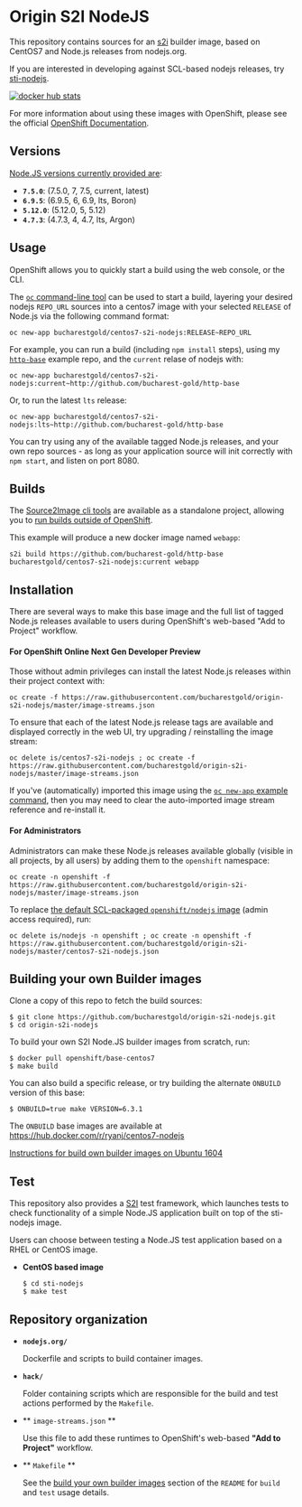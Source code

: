 Origin S2I NodeJS
=================

This repository contains sources for an [s2i](https://github.com/openshift/source-to-image) builder image, based on CentOS7 and Node.js releases from nodejs.org.

If you are interested in developing against SCL-based nodejs releases, try [sti-nodejs](https://github.com/openshift/sti-nodejs).

[![docker hub stats](http://dockeri.co/image/bucharestgold/centos7-s2i-nodejs)](https://hub.docker.com/r/bucharestgold/centos7-s2i-nodejs/)

<!--
[![](https://images.microbadger.com/badges/image/bucharestgold/centos7-s2i-nodejs.svg)](https://microbadger.com/images/bucharestgold/centos7-s2i-nodejs "Get your own image badge on microbadger.com")
-->

For more information about using these images with OpenShift, please see the
official [OpenShift Documentation](https://docs.openshift.org/latest/using_images/s2i_images/nodejs.html).

Versions
---------------
[Node.JS versions currently provided are](https://hub.docker.com/r/ryanj/centos7-s2i-nodejs/tags/):

<!-- versions.start -->
* **`7.5.0`**: (7.5.0, 7, 7.5, current, latest)
* **`6.9.5`**: (6.9.5, 6, 6.9, lts, Boron)
* **`5.12.0`**: (5.12.0, 5, 5.12)
* **`4.7.3`**: (4.7.3, 4, 4.7, lts, Argon)
<!-- versions.end -->

Usage
---------------------------------

OpenShift allows you to quickly start a build using the web console, or the CLI.

The [`oc` command-line tool](https://github.com/openshift/origin/releases) can be used to start a build, layering your desired nodejs `REPO_URL` sources into a centos7 image with your selected `RELEASE` of Node.js via the following command format:

    oc new-app bucharestgold/centos7-s2i-nodejs:RELEASE~REPO_URL

For example, you can run a build (including `npm install` steps), using my [`http-base`](http://github.com/bucharest-gold/http-base) example repo, and the `current` relase of nodejs with:

    oc new-app bucharestgold/centos7-s2i-nodejs:current~http://github.com/bucharest-gold/http-base

Or, to run the latest `lts` release:

    oc new-app bucharestgold/centos7-s2i-nodejs:lts~http://github.com/bucharest-gold/http-base

You can try using any of the available tagged Node.js releases, and your own repo sources - as long as your application source will init correctly with `npm start`, and listen on port 8080.

Builds
------

The [Source2Image cli tools](https://github.com/openshift/source-to-image/releases) are available as a standalone project, allowing you to [run builds outside of OpenShift](https://github.com/bucharestgold/origin-s2i-nodejs/blob/master/nodejs.org/README.md#usage).

This example will produce a new docker image named `webapp`:

    s2i build https://github.com/bucharest-gold/http-base bucharestgold/centos7-s2i-nodejs:current webapp

Installation
---------------

There are several ways to make this base image and the full list of tagged Node.js releases available to users during OpenShift's web-based "Add to Project" workflow.

#### For OpenShift Online Next Gen Developer Preview
Those without admin privileges can install the latest Node.js releases within their project context with:

    oc create -f https://raw.githubusercontent.com/bucharestgold/origin-s2i-nodejs/master/image-streams.json

To ensure that each of the latest Node.js release tags are available and displayed correctly in the web UI, try upgrading / reinstalling the image stream:

    oc delete is/centos7-s2i-nodejs ; oc create -f https://raw.githubusercontent.com/bucharestgold/origin-s2i-nodejs/master/image-streams.json

If you've (automatically) imported this image using the [`oc new-app` example command](#usage), then you may need to clear the auto-imported image stream reference and re-install it.

#### For Administrators

Administrators can make these Node.js releases available globally (visible in all projects, by all users) by adding them to the `openshift` namespace:

    oc create -n openshift -f https://raw.githubusercontent.com/bucharestgold/origin-s2i-nodejs/master/image-streams.json

To replace [the default SCL-packaged `openshift/nodejs` image](https://hub.docker.com/r/openshift/nodejs-010-centos7/) (admin access required), run:

    oc delete is/nodejs -n openshift ; oc create -n openshift -f https://raw.githubusercontent.com/bucharestgold/origin-s2i-nodejs/master/centos7-s2i-nodejs.json

Building your own Builder images
--------------------------------
Clone a copy of this repo to fetch the build sources:

    $ git clone https://github.com/bucharestgold/origin-s2i-nodejs.git
    $ cd origin-s2i-nodejs

To build your own S2I Node.JS builder images from scratch, run:

    $ docker pull openshift/base-centos7
    $ make build

You can also build a specific release, or try building the alternate `ONBUILD` version of this base:

    $ ONBUILD=true make VERSION=6.3.1

The `ONBUILD` base images are available at https://hub.docker.com/r/ryanj/centos7-nodejs

[Instructions for build own builder images on Ubuntu 1604](docs/ubuntu-build.md)

Test
---------------------
This repository also provides a [S2I](https://github.com/openshift/source-to-image) test framework,
which launches tests to check functionality of a simple Node.JS application built on top of the sti-nodejs image.

Users can choose between testing a Node.JS test application based on a RHEL or CentOS image.

*  **CentOS based image**

    ```
    $ cd sti-nodejs
    $ make test
    ```

Repository organization
------------------------
* **`nodejs.org/`**

    Dockerfile and scripts to build container images.

* **`hack/`**

    Folder containing scripts which are responsible for the build and test actions performed by the `Makefile`.

* ** `image-streams.json` **

    Use this file to add these runtimes to OpenShift's web-based **"Add to Project"** workflow.

* ** `Makefile` **

    See the [build your own builder images](#build_your_own_builder_images) section of the `README` for `build` and `test` usage details.